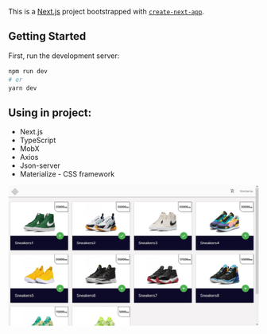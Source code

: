 
This is a [Next.js](https://nextjs.org/) project bootstrapped with [`create-next-app`](https://github.com/vercel/next.js/tree/canary/packages/create-next-app).

## Getting Started

First, run the development server:

```bash
npm run dev
# or
yarn dev
```

Using in project: 
-
* Next.js
* TypeScript
* MobX
* Axios
* Json-server
* Materialize - CSS framework

![](shop.jpg "next")​

